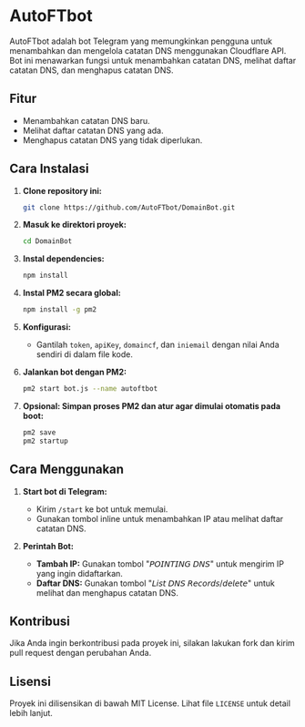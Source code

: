 # AutoFTbot

AutoFTbot adalah bot Telegram yang memungkinkan pengguna untuk menambahkan dan mengelola catatan DNS menggunakan Cloudflare API. Bot ini menawarkan fungsi untuk menambahkan catatan DNS, melihat daftar catatan DNS, dan menghapus catatan DNS.

## Fitur

- Menambahkan catatan DNS baru.
- Melihat daftar catatan DNS yang ada.
- Menghapus catatan DNS yang tidak diperlukan.

## Cara Instalasi

1. **Clone repository ini:**

    ```bash
    git clone https://github.com/AutoFTbot/DomainBot.git
    ```

2. **Masuk ke direktori proyek:**

    ```bash
    cd DomainBot
    ```

3. **Instal dependencies:**

    ```bash
    npm install
    ```

4. **Instal PM2 secara global:**

    ```bash
    npm install -g pm2
    ```

5. **Konfigurasi:**
   - Gantilah `token`, `apiKey`, `domaincf`, dan `iniemail` dengan nilai Anda sendiri di dalam file kode.

6. **Jalankan bot dengan PM2:**

    ```bash
    pm2 start bot.js --name autoftbot
    ```

7. **Opsional: Simpan proses PM2 dan atur agar dimulai otomatis pada boot:**

    ```bash
    pm2 save
    pm2 startup
    ```

## Cara Menggunakan

1. **Start bot di Telegram:**
   - Kirim `/start` ke bot untuk memulai.
   - Gunakan tombol inline untuk menambahkan IP atau melihat daftar catatan DNS.

2. **Perintah Bot:**
   - **Tambah IP:** Gunakan tombol "𝘗𝘖𝘐𝘕𝘛𝘐𝘕𝘎 𝘋𝘕𝘚" untuk mengirim IP yang ingin didaftarkan.
   - **Daftar DNS:** Gunakan tombol "𝘓𝘪𝘴𝘵 𝘋𝘕𝘚 𝘙𝘦𝘤𝘰𝘳𝘥𝘴/𝘥𝘦𝘭𝘦𝘵𝘦" untuk melihat dan menghapus catatan DNS.

## Kontribusi

Jika Anda ingin berkontribusi pada proyek ini, silakan lakukan fork dan kirim pull request dengan perubahan Anda.

## Lisensi

Proyek ini dilisensikan di bawah MIT License. Lihat file `LICENSE` untuk detail lebih lanjut.
